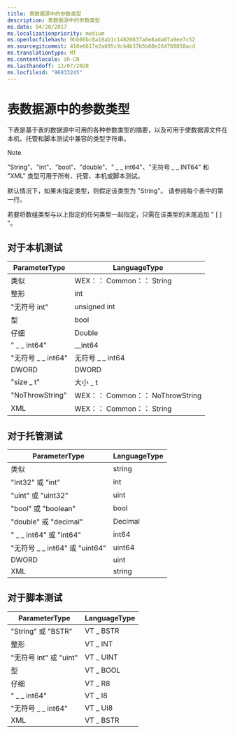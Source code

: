 ```yaml
---
title: 表数据源中的参数类型
description: 表数据源中的参数类型
ms.date: 04/20/2017
ms.localizationpriority: medium
ms.openlocfilehash: 9bb66bc0a18ab1c14620837a0e8ada07a9ee7c52
ms.sourcegitcommit: 418e6617e2a695c9cb4b37b5b60e264760858acd
ms.translationtype: MT
ms.contentlocale: zh-CN
ms.lasthandoff: 12/07/2020
ms.locfileid: "96833245"
---
```

# <a name="parameter-types-in-table-data-sources"></a>表数据源中的参数类型

下表是基于表的数据源中可用的各种参数类型的摘要，以及可用于使数据源文件在本机、托管和脚本测试中兼容的类型字符串。

>[!NOTE]
>"String"、"int"、"bool"、"double"、" \_ \_ int64"、"无符号 \_ \_ INT64" 和 "XML" 类型可用于所有、托管、本机或脚本测试。

默认情况下，如果未指定类型，则假定该类型为 "String"。 请参阅每个表中的第一行。

若要将数组类型与以上指定的任何类型一起指定，只需在该类型的末尾追加 " \[ \] "。

## <a name="for-native-tests"></a>对于本机测试

|ParameterType|LanguageType|
|----|----|
|类似|WEX：： Common：： String|
|整形|int|
|"无符号 int"|unsigned int|
|型|bool|
|仔细|Double|
|" \_ \_ int64"|\_\_int64|
|"无符号 \_ \_ int64"|无符号 \_ \_ int64|
|DWORD|DWORD|
|"size \_ t"|大小 \_ t|
|"NoThrowString"|WEX：： Common：： NoThrowString|
|XML|WEX：： Common：： String|

## <a name="for-managed-tests"></a>对于托管测试

|ParameterType|LanguageType|
|----|----|
|类似|string|
|"Int32" 或 "int"|int|
|"uint" 或 "uint32"|uint|
|"bool" 或 "boolean"|bool|
|"double" 或 "decimal"|Decimal|
|" \_ \_ int64" 或 "int64"|int64|
|"无符号 \_ \_ int64" 或 "uint64"|uint64|
|DWORD|uint|
|XML|string|

## <a name="for-script-tests"></a>对于脚本测试

|ParameterType|LanguageType|
|----|----|
|"String" 或 "BSTR"|VT \_ BSTR|
|整形|VT \_ INT|
|"无符号 int" 或 "uint"|VT \_ UINT|
|型|VT \_ BOOL|
|仔细|VT \_ R8|
|" \_ \_ int64"|VT \_ I8|
|"无符号 \_ \_ int64"|VT \_ UI8|
|XML|VT \_ BSTR|
